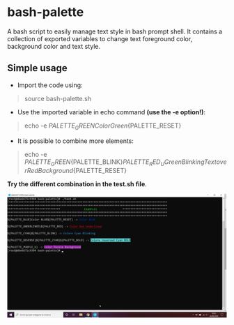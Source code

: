 # bash-palette
A bash script to easily manage text style in bash prompt shell. It contains a collection of exported variables to change text foreground color, background color and text style.

## Simple usage
- Import the code using: 
> source bash-palette.sh
- Use the imported variable in echo command **(use the -e option!)**:
> echo -e ${PALETTE_GREEN}Color Green${PALETTE_RESET}
- It is possible to combine more elements:
> echo -e ${PALETTE_GREEN}${PALETTE_BLINK}${PALETTE_RED_U}Green Blinking Text over Red Background${PALETTE_RESET}

**Try the different combination in the test.sh file**.

<img src="screenshot.png" alt="Screenshot Image" style="float: left; margin-right: 10px;" />
